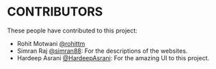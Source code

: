 # CONTRIBUTORS

These people have contributed to this project:

* Rohit Motwani [@rohittm](https://github.com/rohittm)
* Simran Raj [@simran88](https://github.com/SIMRAN88): For the descriptions of the websites.
* Hardeep Asrani [@HardeepAsrani](https://github.com/HardeepAsrani): For the amazing UI to this project.
